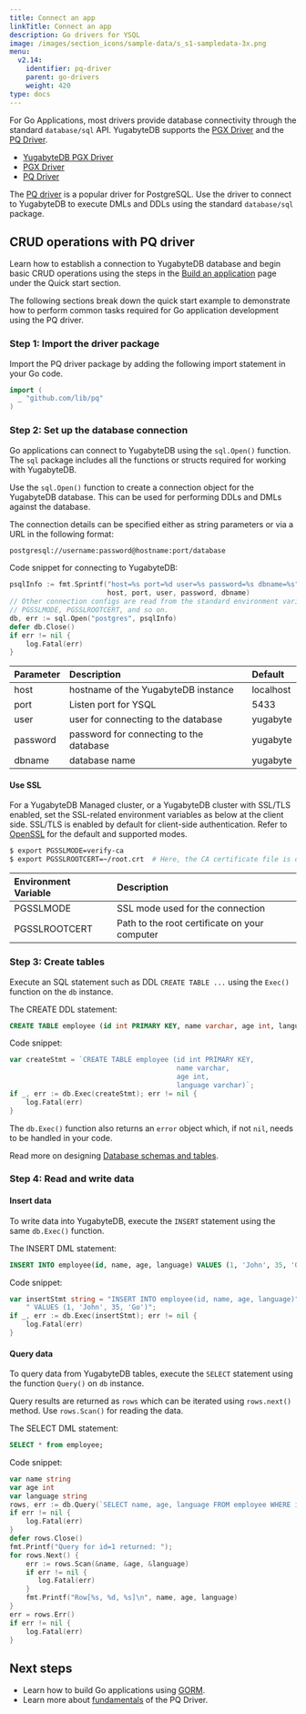 ```yaml
---
title: Connect an app
linkTitle: Connect an app
description: Go drivers for YSQL
image: /images/section_icons/sample-data/s_s1-sampledata-3x.png
menu:
  v2.14:
    identifier: pq-driver
    parent: go-drivers
    weight: 420
type: docs
---
```


For Go Applications, most drivers provide database connectivity through the standard `database/sql` API. YugabyteDB supports the [PGX Driver](https://github.com/jackc/pgx) and the [PQ Driver](https://github.com/lib/pq).

<ul class="nav nav-tabs-alt nav-tabs-yb" data-target="driver">
  <li >
    <a href="../yb-pgx/" class="nav-link">
      <i class="icon-postgres" aria-hidden="true"></i>
      YugabyteDB PGX Driver
    </a>
  </li>
  <li >
    <a href="../pgx/" class="nav-link">
      <i class="icon-postgres" aria-hidden="true"></i>
      PGX Driver
    </a>
  </li>

  <li >
    <a href="../pq/" class="nav-link active">
      <i class="icon-postgres" aria-hidden="true"></i>
      PQ Driver
    </a>
  </li>

</ul>

The [PQ driver](https://github.com/lib/pq/) is a popular driver for PostgreSQL. Use the driver to connect to YugabyteDB to execute DMLs and DDLs using the standard `database/sql` package.

## CRUD operations with PQ driver

Learn how to establish a connection to YugabyteDB database and begin basic CRUD operations using the steps in the [Build an application](../../../quick-start/build-apps/go/ysql-pq/) page under the Quick start section.

The following sections break down the quick start example to demonstrate how to perform common tasks required for Go application development using the PQ driver.

### Step 1: Import the driver package

Import the PQ driver package by adding the following import statement in your Go code.

```go
import (
  _ "github.com/lib/pq"
)
```

### Step 2: Set up the database connection

Go applications can connect to YugabyteDB using the `sql.Open()` function. The `sql` package includes all the functions or structs required for working with YugabyteDB.

Use the `sql.Open()` function to create a connection object for the YugabyteDB database. This can be used for performing DDLs and DMLs against the database.

The connection details can be specified either as string parameters or via a URL in the following format:

```sh
postgresql://username:password@hostname:port/database
```

Code snippet for connecting to YugabyteDB:

```go
psqlInfo := fmt.Sprintf("host=%s port=%d user=%s password=%s dbname=%s",
                        host, port, user, password, dbname)
// Other connection configs are read from the standard environment variables:
// PGSSLMODE, PGSSLROOTCERT, and so on.
db, err := sql.Open("postgres", psqlInfo)
defer db.Close()
if err != nil {
    log.Fatal(err)
}
```

| Parameter | Description | Default |
| :---------- | :---------- | :------ |
| host  | hostname of the YugabyteDB instance | localhost
| port |  Listen port for YSQL | 5433
| user | user for connecting to the database | yugabyte
| password | password for connecting to the database | yugabyte
| dbname | database name | yugabyte

#### Use SSL

For a YugabyteDB Managed cluster, or a YugabyteDB cluster with SSL/TLS enabled, set the SSL-related environment variables as below at the client side. SSL/TLS is enabled by default for client-side authentication. Refer to [OpenSSL](../../../quick-start/build-apps/go/ysql-pq/#openssl) for the default and supported modes.

```sh
$ export PGSSLMODE=verify-ca
$ export PGSSLROOTCERT=~/root.crt  # Here, the CA certificate file is downloaded as `root.crt` under home directory. Modify your path accordingly.
```

| Environment Variable | Description |
| :---------- | :---------- |
| PGSSLMODE |  SSL mode used for the connection |
| PGSSLROOTCERT | Path to the root certificate on your computer |

### Step 3: Create tables

Execute an SQL statement such as DDL `CREATE TABLE ...` using the `Exec()` function on the `db` instance.

The CREATE DDL statement:

```sql
CREATE TABLE employee (id int PRIMARY KEY, name varchar, age int, language varchar)
```

Code snippet:

```go
var createStmt = `CREATE TABLE employee (id int PRIMARY KEY,
                                         name varchar,
                                         age int,
                                         language varchar)`;
if _, err := db.Exec(createStmt); err != nil {
    log.Fatal(err)
}
```

The `db.Exec()` function also returns an `error` object which, if not `nil`, needs to be handled in your code.

Read more on designing [Database schemas and tables](../../../explore/ysql-language-features/databases-schemas-tables/).

### Step 4: Read and write data

#### Insert data

To write data into YugabyteDB, execute the `INSERT` statement using the same `db.Exec()` function.

The INSERT DML statement:

```sql
INSERT INTO employee(id, name, age, language) VALUES (1, 'John', 35, 'Go')
```

Code snippet:

```go
var insertStmt string = "INSERT INTO employee(id, name, age, language)" +
    " VALUES (1, 'John', 35, 'Go')";
if _, err := db.Exec(insertStmt); err != nil {
    log.Fatal(err)
}
```

#### Query data

To query data from YugabyteDB tables, execute the `SELECT` statement using the function `Query()` on `db` instance.

Query results are returned as `rows` which can be iterated using `rows.next()` method. Use `rows.Scan()` for reading the data.

The SELECT DML statement:

```sql
SELECT * from employee;
```

Code snippet:

```go
var name string
var age int
var language string
rows, err := db.Query(`SELECT name, age, language FROM employee WHERE id = 1`)
if err != nil {
    log.Fatal(err)
}
defer rows.Close()
fmt.Printf("Query for id=1 returned: ");
for rows.Next() {
    err := rows.Scan(&name, &age, &language)
    if err != nil {
       log.Fatal(err)
    }
    fmt.Printf("Row[%s, %d, %s]\n", name, age, language)
}
err = rows.Err()
if err != nil {
    log.Fatal(err)
}
```

## Next steps

- Learn how to build Go applications using [GORM](../gorm/).
- Learn more about [fundamentals](../../../reference/drivers/go/pq-reference/) of the PQ Driver.
